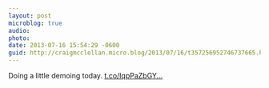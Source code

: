 ```yaml
---
layout: post
microblog: true
audio: 
photo: 
date: 2013-07-16 15:54:29 -0600
guid: http://craigmcclellan.micro.blog/2013/07/16/t357256952746737665.html
---
```

Doing a little demoing today. [t.co/IqpPaZbGY...](https://t.co/IqpPaZbGYe)
